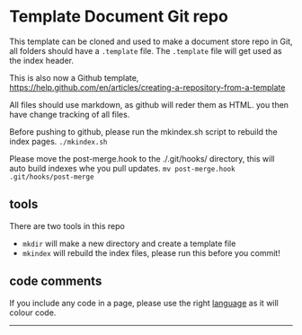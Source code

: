 


# Template Document Git repo

This template can be cloned and used to make a document store repo in Git,
all folders should have a `.template` file. The `.template` file will get used as
the index header.

This is also now a Github template, https://help.github.com/en/articles/creating-a-repository-from-a-template

All files should use markdown, as github will reder them as HTML.
you then have change tracking of all files.

Before pushing to github, please run the mkindex.sh script to rebuild the index pages. `./mkindex.sh`

Please move the post-merge.hook to the ./.git/hooks/ directory, this will auto build indexes whe you pull updates. `mv post-merge.hook .git/hooks/post-merge`

## tools

There are two tools in this repo

- `mkdir` will make a new directory and create a template file
- `mkindex` will rebuild the index files, please run this before you commit!

## code comments

If you include any code in a page, please use the right [language](https://github.com/github/linguist/blob/master/lib/linguist/languages.yml) as it will colour code.

----
